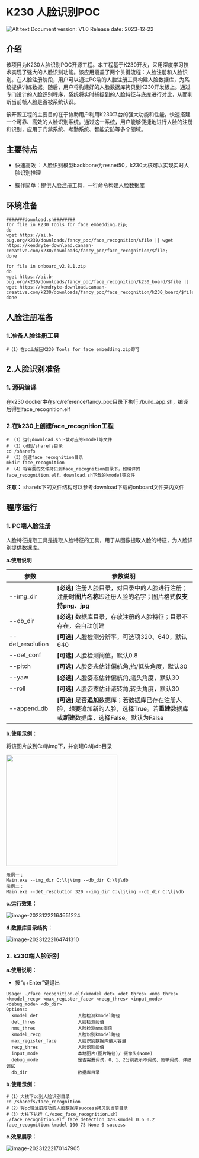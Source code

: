 # K230 人脸识别POC
![Alt text](resource/image.png)
Document version: V1.0 Release date: 2023-12-22

## 介绍
该项目为K230人脸识别POC开源工程。本工程基于K230开发，采用深度学习技术实现了强大的人脸识别功能。该应用涵盖了两个关键流程：人脸注册和人脸识别。在人脸注册阶段，用户可以通过PC端的人脸注册工具构建人脸数据库，为系统提供训练数据。随后，用户将构建好的人脸数据库拷贝到K230开发板上。通过专门设计的人脸识别程序，系统将实时捕捉到的人脸特征与底库进行对比，从而判断当前帧人脸是否被系统认识。

该开源工程的主要目的在于协助用户利用K230平台的强大功能和性能，快速搭建一个可靠、高效的人脸识别系统。通过这一系统，用户能够便捷地进行人脸的注册和识别，应用于门禁系统、考勤系统、智能安防等多个领域。

## 主要特点

- 快速高效 ：人脸识别模型backbone为resnet50，k230大核可以实现实时人脸识别推理


- 操作简单：提供人脸注册工具，一行命令构建人脸数据库

## 环境准备
    #######download.sh########
    for file in K230_Tools_for_face_embedding.zip;
    do  
    wget https://ai.b-bug.org/k230/downloads/fancy_poc/face_recognition/$file || wget https://kendryte-download.canaan-creative.com/k230/downloads/fancy_poc/face_recognition/$file;  
    done 
    
    for file in onboard_v2.8.1.zip
    do
    wget https://ai.b-bug.org/k230/downloads/fancy_poc/face_recognition/k230_board/$file || wget https://kendryte-download.canaan-creative.com/k230/downloads/fancy_poc/face_recognition/k230_board/$file;  
    done


## 人脸注册准备

### 1.准备人脸注册工具

    #（1）在pc上解压K230_Tools_for_face_embedding.zip即可

## 2.人脸识别准备

### 1. 源码编译

在k230 docker中在src/reference/fancy_poc目录下执行./build_app.sh，编译后得到face_recognition.elf

### 2.在k230上创建face_recognition工程

    # （1）运行download.sh下载对应的kmodel等文件
    # （2）cd到/sharefs目录
    cd /sharefs
    # （3）创建face_recognition目录
    mkdir face_recognition
    # （4）将需要的文件拷贝到face_recognition目录下，如编译的face_recognition.elf、download.sh下载的kmodel等文件

**注意：** sharefs下的文件结构可以参考download下载的onboard文件夹内文件

## 程序运行

### 1. PC端人脸注册

人脸特征提取工具是提取人脸特征的工具，用于从图像提取人脸的特征，为人脸识别提供数据库。

**a.使用说明**

| 参数             | 参数说明                                                     |
| ---------------- | ------------------------------------------------------------ |
| --img_dir        | **[必选]**  注册人脸目录，对目录中的人脸进行注册；注册时**图片名称**即注册人脸的名字；图片格式**仅支持png、jpg** |
| --db_dir         | **[必选]**  数据库目录，存放注册的人脸特征；目录不存在，会自动创建 |
| --det_resolution | **[可选]** 人脸检测分辨率，可选项320、640，默认640           |
| --det_conf       | **[可选]** 人脸检测阈值，默认0.8                             |
| --pitch          | **[可选]** 人脸姿态估计偏航角,抬/低头角度，默认30            |
| --yaw            | **[必选]** 人脸姿态估计偏航角,摇头角度，默认30               |
| --roll           | **[可选]** 人脸姿态估计滚转角,转头角度，默认30               |
| --append_db      | **[可选]**  是否**追加**数据库；若数据库已存在注册人脸，想要追加新的人脸，选择True。若**重建**数据库或**新建**数据库，选择False。默认为False |

**b.使用示例：**

将该图片放到C:\lj\img下，并创建C:\lj\db目录

<img src="resource/registered_face.jpg" width="300" height="300">

```plaintext
示例一：
Main.exe --img_dir C:\lj\img --db_dir C:\lj\db
示例二：
Main.exe --det_resolution 320 --img_dir C:\lj\img --db_dir C:\lj\db
```

**c.运行效果：**

![image-20231222164651224](resource/image-20231222164651224.png)

**d.数据库目录结构：**

![image-20231222164741310](resource/image-20231222164741310.png)

### 2. k230端人脸识别

**a.使用说明：**

- 按“q+Enter”键退出

```plaintext
Usage: ./face_recognition.elf<kmodel_det> <det_thres> <nms_thres> <kmodel_recg> <max_register_face> <recg_thres> <input_mode> <debug_mode> <db_dir>
Options:
  kmodel_det               人脸检测kmodel路径
  det_thres                人脸检测阈值
  nms_thres                人脸检测nms阈值
  kmodel_recg              人脸识别kmodel路径
  max_register_face        人脸识别数据库最大容量
  recg_thres               人脸识别阈值
  input_mode               本地图片(图片路径)/ 摄像头(None)
  debug_mode               是否需要调试，0、1、2分别表示不调试、简单调试、详细调试
  db_dir                   数据库目录
```

**b.使用示例：**

```
#（1）大核下cd到人脸识别目录
cd /sharefs/face_recognition
#（2）将pc端注册成功的人脸数据库success拷贝到当前目录
#（3）大核下执行（./exec_face_recognition.sh）
./face_recognition.elf face_detection_320.kmodel 0.6 0.2 face_recognition.kmodel 100 75 None 0 success
```

**c.效果展示：**

![image-20231222170147905](resource/20240131-101746.jpg)
